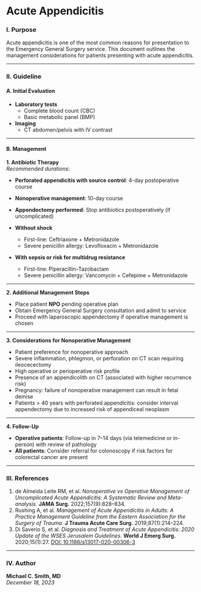 # Acute Appendicitis

### I. Purpose
Acute appendicitis is one of the most common reasons for presentation to the Emergency General Surgery service. This document outlines the management considerations for patients presenting with acute appendicitis.

---

### II. Guideline

#### A. Initial Evaluation
- **Laboratory tests**
  - Complete blood count (CBC)
  - Basic metabolic panel (BMP)
- **Imaging**
  - CT abdomen/pelvis with IV contrast

---

#### B. Management

**1. Antibiotic Therapy**  
_Recommended durations:_
- **Perforated appendicitis with source control**: 4-day postoperative course  
- **Nonoperative management**: 10-day course  
- **Appendectomy performed**: Stop antibiotics postoperatively (if uncomplicated)

- **Without shock**
  - First-line: Ceftriaxone + Metronidazole  
  - Severe penicillin allergy: Levofloxacin + Metronidazole  

- **With sepsis or risk for multidrug resistance**
  - First-line: Piperacillin–Tazobactam  
  - Severe penicillin allergy: Vancomycin + Cefepime + Metronidazole  

---

**2. Additional Management Steps**
- Place patient **NPO** pending operative plan
- Obtain Emergency General Surgery consultation and admit to service
- Proceed with laparoscopic appendectomy if operative management is chosen

---

**3. Considerations for Nonoperative Management**
- Patient preference for nonoperative approach
- Severe inflammation, phlegmon, or perforation on CT scan requiring ileocecectomy
- High operative or perioperative risk profile
- Presence of an appendicolith on CT (associated with higher recurrence risk)
- Pregnancy: failure of nonoperative management can result in fetal demise
- Patients > 40 years with perforated appendicitis: consider interval appendectomy due to increased risk of appendiceal neoplasm

---

**4. Follow-Up**
- **Operative patients**: Follow-up in 7–14 days (via telemedicine or in-person) with review of pathology
- **All patients**: Consider referral for colonoscopy if risk factors for colorectal cancer are present

---

### III. References

1. de Almeida Leite RM, et al. _Nonoperative vs Operative Management of Uncomplicated Acute Appendicitis: A Systematic Review and Meta-analysis._ **JAMA Surg.** 2022;157(9):828–834.  
2. Rushing A, et al. _Management of Acute Appendicitis in Adults: A Practice Management Guideline from the Eastern Association for the Surgery of Trauma._ **J Trauma Acute Care Surg.** 2019;87(1):214–224.  
3. Di Saverio S, et al. _Diagnosis and Treatment of Acute Appendicitis: 2020 Update of the WSES Jerusalem Guidelines._ **World J Emerg Surg.** 2020;15(1):27. [DOI: 10.1186/s13017-020-00306-3](https://doi.org/10.1186/s13017-020-00306-3)

---

### IV. Author

**Michael C. Smith, MD**  
*December 18, 2023*
